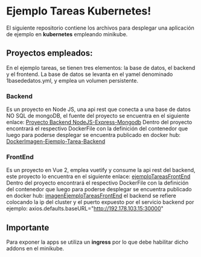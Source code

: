 # Ejemplo Tareas Kubernetes!

El siguiente repositorio contiene los archivos para desplegar una aplicación de ejemplo en **kubernetes** empleando minikube.


## Proyectos empleados:

En el ejemplo tareas, se tienen tres elementos: la base de datos, el backend y el frontend. La base de datos se levanta en el yamel denominado 1basededatos.yml, y emplea un volumen persistente.

### Backend

Es un proyecto en Node JS, una api rest que conecta a una base de datos NO SQL de mongoDB, el fuente del proyecto se encuentra en el siguiente enlace:
[Proyecto Backend NodeJS-Express-Mongodb](https://github.com/calderonperaza/ejemplotareasBackEndExpress)
Dentro del proyecto encontrará el respectivo DockerFile con la definición del contenedor que luego para poderse desplegar se encuentra publicado en docker hub:
[DockerImagen-Ejemplo-Tarea-Backend](https://hub.docker.com/repository/docker/calderonperaza/ejemplobackend)

### FrontEnd

Es un proyecto en Vue 2, emplea vuetify y consume la api rest del backend, este proyecto lo encuentra en el siguiente enlace:
[ejemploTareasFrontEnd](https://github.com/calderonperaza/ejemplotareasfrontend)
Dentro del proyecto encontrará el respectivo DockerFile con la definición del contenedor que luego para poderse desplegar se encuentra publicado en docker hub:
[imagenEjemploTareasFrontEnd](https://hub.docker.com/repository/docker/calderonperaza/ejemplofrontend)
el backend se refiere colocando la ip del cluster y el puerto expuesto por el servicio backend
por ejemplo:
axios.defaults.baseURL="http://192.178.103.15:30000"

## Importante

Para exponer la apps se utiliza un **ingress** por lo que debe habilitar dicho addons en el minikube.
